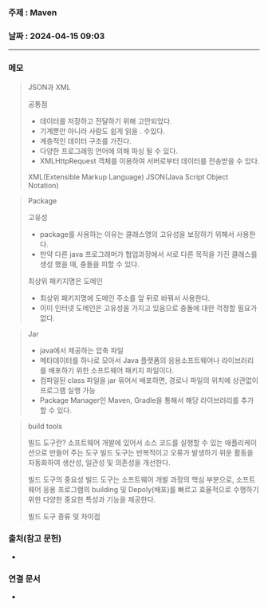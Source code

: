 ### 주제 : Maven

### 날짜 : 2024-04-15 09:03
----
### 메모
> JSON과 XML
> 
> 공통점
> 	- 데이터를 저장하고 전달하기 위해 고안되었다.
> 	- 기계뿐만 아니라 사람도 쉽게 읽을 . 수있다.
> 	- 계층적인 데이터 구조를 가진다.
> 	- 다양한 프로그래밍 언어에 의해 파싱 될 수 있다.
> 	- XMLHttpRequest 객체를 이용하여 서버로부터 데이터를 전송받을 수 있다.
> 
> XML(Extensible Markup Language)
> JSON(Java Script Object Notation)

> Package
> 
> 고유성
> 	- package를 사용하는 이유는 클래스명의 고유성을 보장하기 위해서 사용한다.
> 	- 만약 다른 java 프로그래머가 협업과정에서 서로 다른 목적을 가진 클래스를 생성 했을 때, 충돌을 피할 수 있다.
> 
> 최상위 패키지명은 도메인
> 	- 최상위 패키지명에 도메인 주소를 앞 뒤로 바꿔서 사용한다.
> 	- 이미 인터넷 도메인은 고유성을 가지고 있음으로 충돌에 대한 걱정할 필요가 없다.

> Jar
> 	- java에서 제공하는 압축 파일
> 	- 메타데이터를 하나로 모아서 Java 플랫폼의 응용소프트웨어나 라이브러리를 배포하기 위한 소프트웨어 패키지 파일이다.
> 	- 컴파일된 class 파일을 jar 묶어서 배포하면, 경로나 파일의 위치에 상관없이 프로그램 실행 가능
> 	- Package Manager인 Maven, Gradle을 통해서 해당 라이브러리를 추가할 수 있다.

> build tools
> 
> 빌드 도구란?
> 	소프트웨어 개발에 있어서 소스 코드를 실행할 수 있는 애플리케이션으로 만들어 주는 도구
> 	빌드 도구는 반복적이고 오류가 발생하기 위운 활동을 자동화하여 생산성, 일관성 및 의존성을 개선한다.
> 
> 빌드 도구의 중요성
> 	빌드 도구는 소프트웨어 개발 과정의 핵심 부분으로, 소프트웨어 응용 프로그램의 building 및 Depoly(배포)를 빠르고 효율적으로 수행하기 위한 다양한 중요한 특성과 기능을 제공한다.
> 
> 빌드 도구 종류 및 차이점
> 	

### 출처(참고 문헌)
-

### 연결 문서
-
